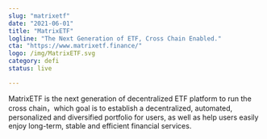 ```yaml
---
slug: "matrixetf"
date: "2021-06-01"
title: "MatrixETF"
logline: "The Next Generation of ETF, Cross Chain Enabled."
cta: "https://www.matrixetf.finance/"
logo: /img/MatrixETF.svg
category: defi
status: live

---
```


MatrixETF is the next generation of decentralized ETF platform to run the cross chain，which goal is to establish a decentralized, automated, personalized and diversified portfolio for users, as well as help users easily enjoy long-term, stable and efficient financial services.

